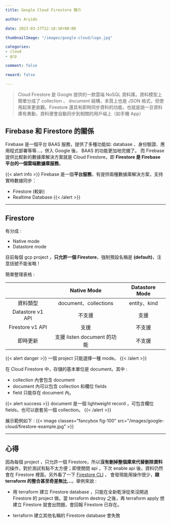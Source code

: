 ```yaml
---
title: Google Cloud Firestore 簡介

author: Aryido

date: 2023-03-27T22:18:10+08:00

thumbnailImage: "/images/google-cloud/logo.jpg"

categories:
- cloud
- gcp

comment: false

reward: false

---
```

<!--BODY-->
> Cloud Firestore 是 Google 提供的一款雲端 NoSQL 資料庫。資料模型上簡單分成了 collection 、 document 結構，本質上也是 JSON 格式，但使用起來更直觀。Firestore 還具有即時同步資料的功能，也就是說一旦資料庫有異動，資料便會自動同步到相關的用戶端上（如手機 App）
>
<!--more-->

## Firebase 和 Firestore 的關係
Firebase 是一個平台 BAAS 服務，提供了多種功能如: database 、身份驗證、應用程式部署等等...，併入 Google 後， BAAS 的功能更加地完備了。 而 Firebase 提供比較新的數據庫解決方案就是 Cloud Firestore，即 **Firestore 是 Firebase 平台的一個雲端數據庫服務**。

{{< alert info >}}
Firebase 是一個**平台服務**，有提供兩種數據庫解決方案，支持實時數據同步：
- Firestore (較新)
- Realtime Database
{{< /alert >}}

---

## Firestore

有分成 :
- Native mode
- Datastore mode

目前每個 gcp project ，**只允許一個 Firestore**，強制預設名稱是 **(default)**，注意括號不能省略 !

簡單整理表格 :

|                  | Native Mode                  | Datastore Mode |
|:----------------:|:----------------------------:|:----------:|
| 資料類型         | document、collections        |  entity、kind |
| Datastore v1 API | 不支援                       | 支援   |
| Firestore v1 API | 支援                        | 不支援   |
| 即時更新          | 支援 listen document 的功能 | 不支援   |

{{< alert danger >}}
一個 project 只能選擇一種 mode。
{{< /alert >}}

在 Cloud Firestore 中，存儲的基本單位是 document。其中 :
- collection 內會包含 document
- document 內可以包含 collection 和欄位 fields
- field 只能存在 document 內。

{{< alert success >}}
document 是一個 lightweight record ，可包含欄位fields，也可以嵌套另一個 collection。
{{< /alert >}}

展示範例如下 :
{{< image classes="fancybox fig-100" src="/images/google-cloud/firestore-example.jpg" >}}

---
## 心得
因為每個 project ，只允許一個 Firestore，所以**沒有刪掉整個庫來代替刪除資料**的操作，對於測試有點不太方便；即使關閉 api ，下次 enable api 後，資料仍然會在 Firestore 裡面。另外看了一下 [Firestore CLI](https://cloud.google.com/sdk/gcloud/reference/firestore) ， 會發現能用操作很少，**跟 terraform 的整合甚至奇差無比...**。舉例來說 :

- 用 terraform 建立 Firestore database ，只能在全新乾淨從來沒開過 Firestore 的 project 做。當 terraform destroy 之後，再 terraform apply 想建立 Firestore 就會出問題，會回報 Firestore 已存在。

- terraform 建立其他名稱的 Firestore database 會失敗
